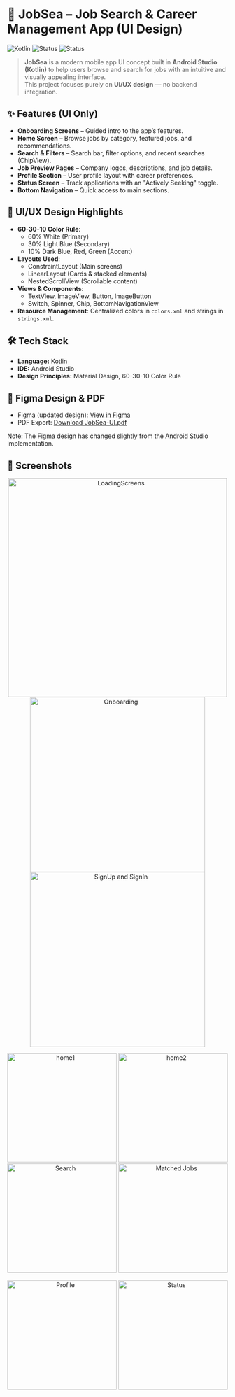 # 📱 JobSea – Job Search & Career Management App (UI Design)

![Kotlin](https://img.shields.io/badge/Kotlin-Android_Studio-orange?style=for-the-badge&logo=kotlin)
![Status](https://img.shields.io/badge/Type-UI_Only-lightgrey?style=for-the-badge)
![Status](https://img.shields.io/badge/Status-Completed-success?style=for-the-badge)

> **JobSea** is a modern mobile app UI concept built in **Android Studio (Kotlin)** to help users browse and search for jobs with an intuitive and visually appealing interface.  
> This project focuses purely on **UI/UX design** — no backend integration.


## ✨ Features (UI Only)
- **Onboarding Screens** – Guided intro to the app’s features.  
- **Home Screen** – Browse jobs by category, featured jobs, and recommendations.  
- **Search & Filters** – Search bar, filter options, and recent searches (ChipView).  
- **Job Preview Pages** – Company logos, descriptions, and job details.  
- **Profile Section** – User profile layout with career preferences.  
- **Status Screen** – Track applications with an "Actively Seeking" toggle.  
- **Bottom Navigation** – Quick access to main sections.


## 🎨 UI/UX Design Highlights
- **60-30-10 Color Rule**:  
  - 60% White (Primary)  
  - 30% Light Blue (Secondary)  
  - 10% Dark Blue, Red, Green (Accent)
- **Layouts Used**:  
  - ConstraintLayout (Main screens)  
  - LinearLayout (Cards & stacked elements)  
  - NestedScrollView (Scrollable content)
- **Views & Components**:  
  - TextView, ImageView, Button, ImageButton  
  - Switch, Spinner, Chip, BottomNavigationView
- **Resource Management**: Centralized colors in `colors.xml` and strings in `strings.xml`.


## 🛠 Tech Stack
- **Language:** Kotlin  
- **IDE:** Android Studio  
- **Design Principles:** Material Design, 60-30-10 Color Rule  


## 🔗 Figma Design & PDF
- Figma (updated design): [View in Figma](https://www.figma.com/design/9aUBCO2ZSLV2UHZvpISDjq/Lab-exam-01?node-id=0-1&t=1K298T9Xrf3YOnLb-1)
- PDF Export: [Download JobSea-UI.pdf](JobSea-UI.pdf)

Note: The Figma design has changed slightly from the Android Studio implementation.

<!-- Replace the placeholder link above and ensure design/JobSea-UI.pdf exists in your repo -->


## 📸 Screenshots

<p align="center">
  <img src="onboarding.png" alt="LoadingScreens" width="500" />
  <img src="on boarding .png" alt="Onboarding" width="400" />
  <img src="signup and signin.png" alt="SignUp and SignIn" width="400" />
</p>
<p align="center">
  <img src="home.png" alt="home1" width="250" />
  <img src="home2.png" alt="home2" width="250" />
  <img src="search.png" alt="Search" width="250" />
  <img src="matched jobs.png" alt="Matched Jobs" width="250" />
</p>
<p align="center">
  <img src="profile.png" alt="Profile" width="250" />
  <img src="my status.png" alt="Status" width="250" />
</p>

<!-- Put your actual images in a /screenshots folder and update filenames if needed -->






